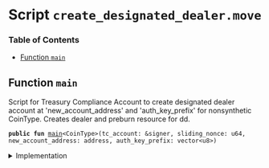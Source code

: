 
<a name="SCRIPT"></a>

# Script `create_designated_dealer.move`

### Table of Contents

-  [Function `main`](#SCRIPT_main)



<a name="SCRIPT_main"></a>

## Function `main`

Script for Treasury Compliance Account to create designated dealer account at 'new_account_address'
and 'auth_key_prefix' for nonsynthetic CoinType. Creates dealer and preburn resource for dd.


<pre><code><b>public</b> <b>fun</b> <a href="#SCRIPT_main">main</a>&lt;CoinType&gt;(tc_account: &signer, sliding_nonce: u64, new_account_address: address, auth_key_prefix: vector&lt;u8&gt;)
</code></pre>



<details>
<summary>Implementation</summary>


<pre><code><b>fun</b> <a href="#SCRIPT_main">main</a>&lt;CoinType&gt;(tc_account: &signer, sliding_nonce: u64, new_account_address: address, auth_key_prefix: vector&lt;u8&gt;) {
    <a href="../../modules/doc/SlidingNonce.md#0x1_SlidingNonce_record_nonce_or_abort">SlidingNonce::record_nonce_or_abort</a>(tc_account, sliding_nonce);
    <a href="../../modules/doc/LibraAccount.md#0x1_LibraAccount_create_designated_dealer">LibraAccount::create_designated_dealer</a>&lt;CoinType&gt;(tc_account, new_account_address, auth_key_prefix);
    // Create default tiers for newly created DD
    <a href="../../modules/doc/DesignatedDealer.md#0x1_DesignatedDealer_add_tier">DesignatedDealer::add_tier</a>(tc_account, new_account_address, 500000);
    <a href="../../modules/doc/DesignatedDealer.md#0x1_DesignatedDealer_add_tier">DesignatedDealer::add_tier</a>(tc_account, new_account_address, 5000000);
    <a href="../../modules/doc/DesignatedDealer.md#0x1_DesignatedDealer_add_tier">DesignatedDealer::add_tier</a>(tc_account, new_account_address, 50000000);
    <a href="../../modules/doc/DesignatedDealer.md#0x1_DesignatedDealer_add_tier">DesignatedDealer::add_tier</a>(tc_account, new_account_address, 500000000);
}
</code></pre>



</details>
